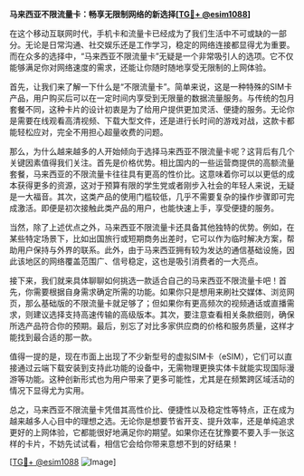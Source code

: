 **马来西亚不限流量卡：畅享无限制网络的新选择[[TG💪+ @esim1088](https://t.me/s/esim1088)]**

在这个移动互联网时代，手机卡和流量卡已经成为了我们生活中不可或缺的一部分。无论是日常沟通、社交娱乐还是工作学习，稳定的网络连接都显得尤为重要。而在众多的选择中，“马来西亚不限流量卡”无疑是一个非常吸引人的选项。它不仅能够满足你对网络速度的需求，还能让你随时随地享受无限制的上网体验。

首先，让我们来了解一下什么是“不限流量卡”。简单来说，这是一种特殊的SIM卡产品，用户购买后可以在一定时间内享受到无限量的数据流量服务。与传统的包月套餐不同，这种卡片的设计初衷是为了给用户提供更加灵活、便捷的服务。无论你是需要在线观看高清视频、下载大型文件，还是进行长时间的游戏对战，这款卡都能轻松应对，完全不用担心超量收费的问题。

那么，为什么越来越多的人开始倾向于选择马来西亚不限流量卡呢？这背后有几个关键因素值得我们关注。首先是价格优势。相比国内的一些运营商提供的高额流量套餐，马来西亚的不限流量卡往往具有更高的性价比。这意味着你可以以更低的成本获得更多的资源，这对于预算有限的学生党或者刚步入社会的年轻人来说，无疑是一大福音。其次，这类产品的使用门槛较低，几乎不需要复杂的操作步骤即可完成激活。即便是初次接触此类产品的用户，也能快速上手，享受便捷的服务。

当然，除了上述优点之外，马来西亚不限流量卡还具备其他独特的优势。例如，在某些特定场景下，比如出国旅行或短期商务出差时，它可以作为临时解决方案，帮助用户保持与外界的联系。此外，由于马来西亚拥有较为发达的通信基础设施，因此该地区的网络覆盖范围广、信号稳定，这也是吸引消费者的一大亮点。

接下来，我们就来具体聊聊如何挑选一款适合自己的马来西亚不限流量卡吧！首先，你需要根据自身需求确定所需的功能。如果你只是想用来刷社交媒体、浏览网页，那么基础版的不限流量卡就足够了；但如果你有更高频次的视频通话或直播需求，则建议选择支持高速传输的高级版本。其次，要注意查看相关条款细则，确保所选产品符合你的预期。最后，别忘了对比多家供应商的价格和服务质量，这样才能找到最合适的那一款。

值得一提的是，现在市面上出现了不少新型号的虚拟SIM卡（eSIM），它们可以直接通过云端下载安装到支持此功能的设备中，无需物理更换实体卡就能实现国际漫游等功能。这种创新形式也为用户带来了更多可能性，尤其是在频繁跨区域活动的情况下显得尤为实用。

总之，马来西亚不限流量卡凭借其高性价比、便捷性以及稳定性等特点，正在成为越来越多人心目中的理想之选。无论你是想要节省开支、提升效率，还是单纯追求更好的上网体验，它都能很好地满足你的期望。如果你还在犹豫要不要入手一张这样的卡片，不妨先试试看，相信它会给你带来意想不到的好结果！

[[TG💪+ @esim1088](https://t.me/s/esim1088) ![Image](https://i.postimg.cc/4NQfJmqS/Snipaste-2025-05-13-00-14-12.png)]